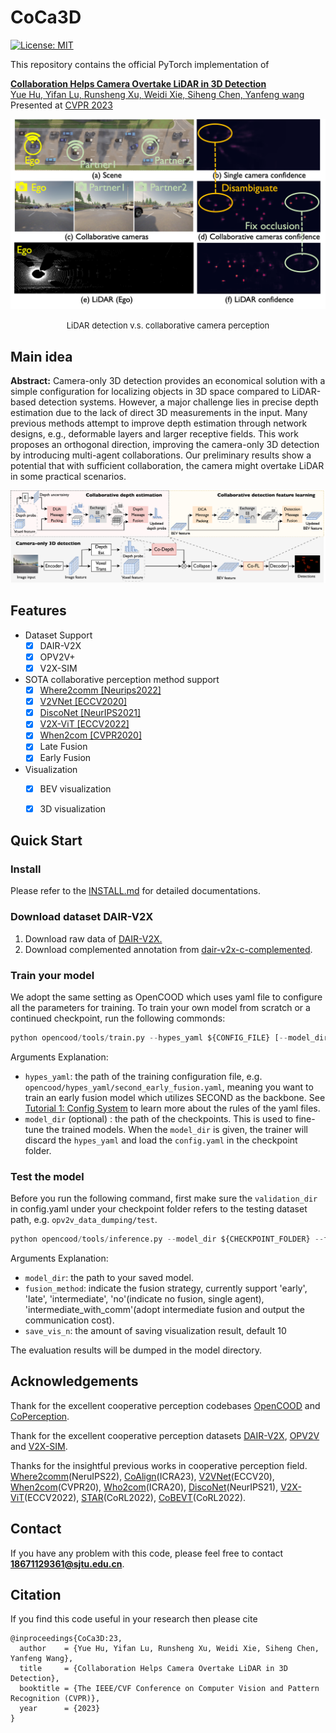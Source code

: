 # CoCa3D
[![License: MIT](https://img.shields.io/badge/License-MIT-yellow.svg)](https://opensource.org/licenses/MIT) 

This repository contains the official PyTorch implementation of

[**Collaboration Helps Camera Overtake LiDAR in 3D Detection</a>**](https://arxiv.org/abs/2303.13560)
<br>
<a href="https://scholar.google.com/citations?user=XBbwb78AAAAJ&hl=zh-CN"> Yue Hu, <a href="https://github.com/yifanlu0227"> Yifan Lu, <a href="https://derrickxunu.github.io//">Runsheng Xu, <a href="https://weidixie.github.io/"> Weidi Xie, <a href="https://siheng-chen.github.io/">Siheng Chen, <a href="https://mediabrain.sjtu.edu.cn/members/">Yanfeng wang</a> 
<br>
Presented at [CVPR 2023](https://cvpr2023.thecvf.com/)

![Where2comm](./images/Intro.png)
<div align='center' ><font size='2'>LiDAR detection v.s. collaborative camera perception</font></div>


## Main idea
**Abstract:** Camera-only 3D detection provides an economical solution with a simple
configuration for localizing objects in 3D space compared to LiDAR-based
detection systems. However, a major challenge lies in precise depth estimation
due to the lack of direct 3D measurements in the input. Many previous methods
attempt to improve depth estimation through network designs, e.g., deformable
layers and larger receptive fields. This work proposes an orthogonal direction,
improving the camera-only 3D detection by introducing multi-agent
collaborations. Our preliminary results show a
potential that with sufficient collaboration, the camera might overtake LiDAR
in some practical scenarios. 

![Where2comm](./images/CollaDepth_v2.png)

## Features

- Dataset Support
  - [x] DAIR-V2X
  - [x] OPV2V+
  - [x] V2X-SIM

- SOTA collaborative perception method support
    - [x] [Where2comm [Neurips2022]](https://arxiv.org/abs/2209.12836)
    - [x] [V2VNet [ECCV2020]](https://arxiv.org/abs/2008.07519)
    - [x] [DiscoNet [NeurIPS2021]](https://arxiv.org/abs/2111.00643)
    - [x] [V2X-ViT [ECCV2022]](https://arxiv.org/abs/2203.10638)
    - [x] [When2com [CVPR2020]](https://arxiv.org/abs/2006.00176)
    - [x] Late Fusion
    - [x] Early Fusion

- Visualization
  - [x] BEV visualization
  - [x] 3D visualization


## Quick Start
### Install
Please refer to the [INSTALL.md](./docs/INSTALL.md) for detailed 
documentations. 

### Download dataset DAIR-V2X
1. Download raw data of [DAIR-V2X.](https://thudair.baai.ac.cn/cooptest)
2. Download complemented annotation from [dair-v2x-c-complemented](https://siheng-chen.github.io/dataset/dair-v2x-c-complemented/).


### Train your model
We adopt the same setting as OpenCOOD which uses yaml file to configure all the parameters for training. To train your own model from scratch or a continued checkpoint, run the following commonds:
```python
python opencood/tools/train.py --hypes_yaml ${CONFIG_FILE} [--model_dir  ${CHECKPOINT_FOLDER}]
```
Arguments Explanation:
- `hypes_yaml`: the path of the training configuration file, e.g. `opencood/hypes_yaml/second_early_fusion.yaml`, meaning you want to train
an early fusion model which utilizes SECOND as the backbone. See [Tutorial 1: Config System](https://opencood.readthedocs.io/en/latest/md_files/config_tutorial.html) to learn more about the rules of the yaml files.
- `model_dir` (optional) : the path of the checkpoints. This is used to fine-tune the trained models. When the `model_dir` is
given, the trainer will discard the `hypes_yaml` and load the `config.yaml` in the checkpoint folder.

### Test the model
Before you run the following command, first make sure the `validation_dir` in config.yaml under your checkpoint folder
refers to the testing dataset path, e.g. `opv2v_data_dumping/test`.

```python
python opencood/tools/inference.py --model_dir ${CHECKPOINT_FOLDER} --fusion_method ${FUSION_STRATEGY} --save_vis_n ${amount}
```
Arguments Explanation:
- `model_dir`: the path to your saved model.
- `fusion_method`: indicate the fusion strategy, currently support 'early', 'late', 'intermediate', 'no'(indicate no fusion, single agent), 'intermediate_with_comm'(adopt intermediate fusion and output the communication cost).
- `save_vis_n`: the amount of saving visualization result, default 10

The evaluation results  will be dumped in the model directory.

## Acknowledgements
Thank for the excellent cooperative perception codebases [OpenCOOD](https://github.com/DerrickXuNu/OpenCOOD) and [CoPerception](https://github.com/coperception/coperception).

Thank for the excellent cooperative perception datasets [DAIR-V2X](https://thudair.baai.ac.cn/index), [OPV2V](https://mobility-lab.seas.ucla.edu/opv2v/) and [V2X-SIM](https://ai4ce.github.io/V2X-Sim/).

Thanks for the insightful previous works in cooperative perception field. [Where2comm](https://arxiv.org/abs/2008.07519)(NeruIPS22), [CoAlign](https://arxiv.org/abs/2211.07214)(ICRA23), [V2VNet](https://arxiv.org/abs/2008.07519)(ECCV20), [When2com](https://arxiv.org/abs/2006.00176)(CVPR20), [Who2com](https://arxiv.org/abs/2003.09575?context=cs.RO)(ICRA20), [DiscoNet](https://arxiv.org/abs/2111.00643)(NeurIPS21), [V2X-ViT](https://arxiv.org/abs/2203.10638)(ECCV2022), [STAR](https://openreview.net/forum?id=hW0tcXOJas2)(CoRL2022), 
[CoBEVT](https://arxiv.org/abs/2207.02202)(CoRL2022).



## Contact

If you have any problem with this code, please feel free to contact **18671129361@sjtu.edu.cn**.

## Citation

If you find this code useful in your research then please cite

```
@inproceedings{CoCa3D:23,
  author    = {Yue Hu, Yifan Lu, Runsheng Xu, Weidi Xie, Siheng Chen, Yanfeng Wang},
  title     = {Collaboration Helps Camera Overtake LiDAR in 3D Detection},
  booktitle = {The IEEE/CVF Conference on Computer Vision and Pattern Recognition (CVPR)},
  year      = {2023}
}
```